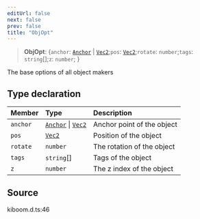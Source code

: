 ```yaml
---
editUrl: false
next: false
prev: false
title: "ObjOpt"
---
```


> **ObjOpt**: \{`anchor`: [`Anchor`]( https://kaboomjs.com/#Anchor ) \| [`Vec2`]( https://kaboomjs.com/#Vec2 );`pos`: [`Vec2`]( https://kaboomjs.com/#Vec2 );`rotate`: `number`;`tags`: `string`[];`z`: `number`;  }

The base options of all object makers

## Type declaration

| Member | Type | Description |
| :------ | :------ | :------ |
| `anchor` | [`Anchor`]( https://kaboomjs.com/#Anchor ) \| [`Vec2`]( https://kaboomjs.com/#Vec2 ) | Anchor point of the object |
| `pos` | [`Vec2`]( https://kaboomjs.com/#Vec2 ) | Position of the object |
| `rotate` | `number` | The rotation of the object |
| `tags` | `string`[] | Tags of the object |
| `z` | `number` | The z index of the object |

## Source

kiboom.d.ts:46
